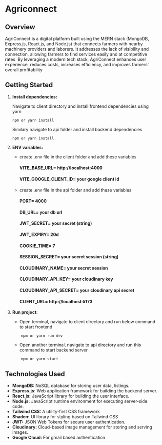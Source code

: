 # Agriconnect

## Overview

AgriConnect is a digital platform built using the MERN stack (MongoDB, Express.js, React.js, and Node.js) that connects farmers with nearby machinery providers and laborers. It addresses the lack of visibility and connection, allowing farmers to find services easily and at competitive rates. By leveraging a modern tech stack, AgriConnect enhances user experience, reduces costs, increases efficiency, and improves farmers' overall profitability

## Getting Started


1. **Install dependencies:**

   Navigate to client directory and install frontend dependencies using yarn

   ```
   npm or yarn install
   ```

   Similary navigate to api folder and install backend dependencies

   ```
   npm or yarn install
   ```

2. **ENV variables:**

   - create .env file in the client folder and add these variables

     #### VITE_BASE_URL= http://localhost:4000

     #### VITE_GOOGLE_CLIENT_ID= your google client id

   - create .env file in the api folder and add these variables

     #### PORT= 4000

     #### DB_URL= your db url

     #### JWT_SECRET= your secret (string)

     #### JWT_EXPIRY= 20d

     #### COOKIE_TIME= 7

     #### SESSION_SECRET= your secret session (string)

     #### CLOUDINARY_NAME= your secret session

     #### CLOUDINARY_API_KEY= your cloudinary key

     #### CLOUDINARY_API_SECRET= your cloudinary api secret

     #### CLIENT_URL= http://localhost:5173

3. **Run project:**
   - Open terminal, navigate to client directory and run below command to start frontend
   ```
       npm or yarn run dev
   ```
   - Open another terminal, navigate to api directory and run this command to start backend server
   ```
       npm or yarn start
   ```



## Technologies Used

- **MongoDB:** NoSQL database for storing user data, listings.
- **Express.js:** Web application framework for building the backend server.
- **React.js:** JavaScript library for building the user interface.
- **Node.js:** JavaScript runtime environment for executing server-side code.
- **Tailwind CSS:** A utility-first CSS framework
- **Shadcn:** UI library for styling based on Tailwind CSS
- **JWT:** JSON Web Tokens for secure user authentication.
- **Cloudinary:** Cloud-based image management for storing and serving images.
- **Google Cloud:** For gmail based authentication
